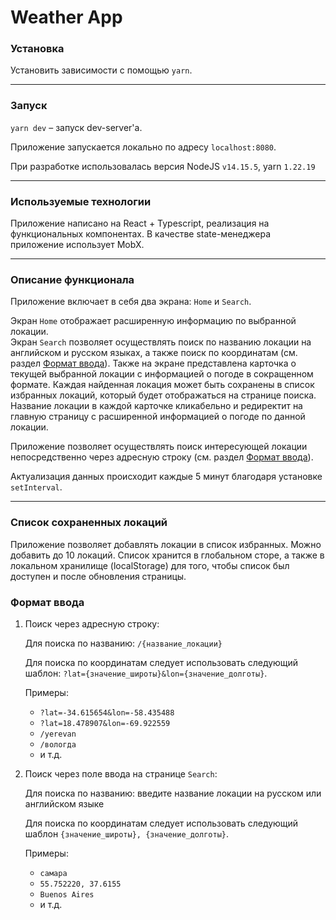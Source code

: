 # Weather App

### Установка

Установить зависимости с помощью `yarn`.
___
### Запуск

`yarn dev` – запуск dev-server'а.

Приложение запускается локально по адресу `localhost:8080`.

При разработке использовалась версия NodeJS `v14.15.5`, yarn `1.22.19`

___
### Используемые технологии

Приложение написано на React + Typescript, реализация на функциональных компонентах. В качестве state-менеджера приложение использует MobX.

___
### Описание функционала

Приложение включает в себя два экрана: `Home` и `Search`. 

Экран `Home` отображает расширенную информацию по выбранной локации.  
Экран `Search` позволяет осуществлять поиск по названию локации на английском и русском языках, а также поиск по координатам (см. раздел [Формат ввода](#формат-ввода)). Также на экране представлена карточка о текущей выбранной локации с информацией о погоде в сокращенном формате.
Каждая найденная локация может быть сохранены в список избранных локаций, который будет отображаться на странице поиска. Название локации в каждой карточке кликабельно и редиректит на главную страницу с расширенной информацией о погоде по данной локации.

Приложение позволяет осуществлять поиск интересующей локации непосредственно через адресную строку (см. раздел [Формат ввода](#формат-ввода)).

Актуализация данных происходит каждые 5 минут благодаря установке `setInterval`.

___
### Список сохраненных локаций

Приложение позволяет добавлять локации в список избранных. Можно добавить до 10 локаций. Список хранится в глобальном сторе, а также в локальном хранилище (localStorage) для того, чтобы список был доступен и после обновления страницы.

### Формат ввода

1. Поиск через адресную строку:

    Для поиска по названию: `/{название_локации}`

    Для поиска по координатам следует использовать следующий шаблон: `?lat={значение_широты}&lon={значение_долготы}`. 

    Примеры:
    - `?lat=-34.615654&lon=-58.435488`
    - `?lat=18.478907&lon=-69.922559`
    - `/yerevan`
    - `/вологда`
    - и т.д.

2. Поиск через поле ввода на странице `Search`:

    Для поиска по названию: введите название локации на русском или английском языке

    Для поиска по координатам следует использовать следующий шаблон `{значение_широты}, {значение_долготы}`.

    Примеры:
    - `самара`
    - `55.752220, 37.6155`
    - `Buenos Aires`
    - и т.д.